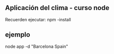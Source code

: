 ## Aplicación del clima - curso node

Recuerden ejecutar: npm -install

## ejemplo

node app -d "Barcelona Spain"